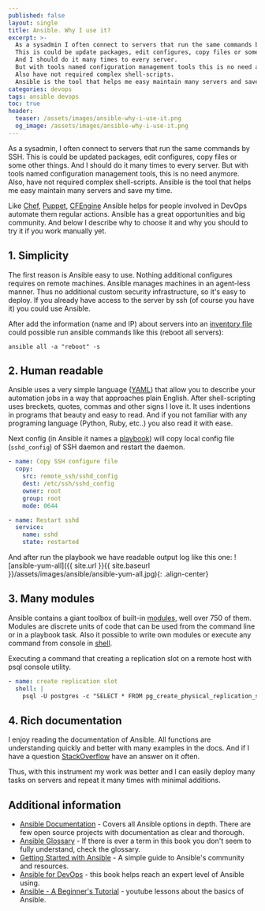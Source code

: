```yaml
---
published: false
layout: single
title: Ansible. Why I use it?
excerpt: >-
  As a sysadmin I often connect to servers that run the same commands by SSH.
  This is could be update packages, edit configures, copy files or some other things.
  And I should do it many times to every server.
  But with tools named configuration management tools this is no need any more.
  Also have not required complex shell-scripts.
  Ansible is the tool that helps me easy maintain many servers and save my time.
categories: devops
tags: ansible devops
toc: true
header:
  teaser: /assets/images/ansible-why-i-use-it.png
  og_image: /assets/images/ansible-why-i-use-it.png
---
```


As a sysadmin, I often connect to servers that run the same commands by SSH.
This is could be updated packages, edit configures, copy files or some other things.
And I should do it many times to every server.
But with tools named configuration management tools, this is no need anymore.
Also, have not required complex shell-scripts.
Ansible is the tool that helps me easy maintain many servers and save my time.

Like [Chef][chef], [Puppet][puppet], [CFEngine][cfe] Ansible helps for people involved in DevOps automate them regular actions. Ansible has a great opportunities and big community.
And below I describe why to choose it and why you should to try it if you work manually yet.

## 1. Simplicity

The first reason is Ansible easy to use. Nothing additional configures requires on remote machines. Ansible manages machines in an agent-less manner. Thus no additional custom security infrastructure, so it's easy to deploy. If you already have access to the server by ssh (of course you have it) you could use Ansible.

After add the information (name and IP) about servers into an [inventory file][inventory] could possible run ansible commands like this (reboot all servers):
```
ansible all -a "reboot" -s
```

## 2. Human readable

Ansible uses a very simple language ([YAML][yaml]) that allow you to describe your automation jobs in a way that approaches plain English. After shell-scripting uses breckets, quotes, commas and other signs I love it. It uses indentions in programs that beauty and easy to read.
And if you not familiar with any programing language (Python, Ruby, etc..) you also read it with ease.

Next config (in Ansible it names a [playbook][playbook]) will copy local config file (`sshd_config`) of SSH daemon and restart the daemon.

```yaml
- name: Copy SSH configure file
  copy:
    src: remote_ssh/sshd_config
    dest: /etc/ssh/sshd_config
    owner: root
    group: root
    mode: 0644

- name: Restart sshd
  service:
    name: sshd
    state: restarted
```

And after run the playbook we have readable output log like this one:
![ansible-yum-all]({{ site.url }}{{ site.baseurl }}/assets/images/ansible/ansible-yum-all.jpg){: .align-center}

## 3. Many modules

Ansible contains a giant toolbox of built-in [modules][modules], well over 750 of them.
Modules are discrete units of code that can be used from the command line or in a playbook task.
Also it possible to write own modules or execute any command from console in [shell][shell].

Executing a command that creating a replication slot on a remote host with psql console utility.

```yaml
- name: create replication slot
  shell: |
    psql -U postgres -c "SELECT * FROM pg_create_physical_replication_slot('{{ replica_host }}');"
```

## 4. Rich documentation

I enjoy reading the documentation of Ansible.
All functions are understanding quickly and better with many examples in the docs.
And if I have a question [StackOverflow][stackoverflow] have an answer on it often.


Thus, with this instrument my work was better and I can easily deploy many tasks on servers and repeat it many times with minimal additions.

## Additional information

* [Ansible Documentation][docs] - Covers all Ansible options in depth. There are few open source projects with documentation as clear and thorough.
* [Ansible Glossary][glossary] - If there is ever a term in this book you don't seem to fully understand, check the glossary.
* [Getting Started with Ansible][getting-started] - A simple guide to Ansible's community and resources.
* [Ansible for DevOps][book] - this book helps reach an expert level of Ansible using.
* [Ansible - A Beginner's Tutorial][bens-lessons] - youtube lessons about the basics of Ansible.

[bens-lessons]: https://www.youtube.com/playlist?list=PLFiccIuLB0OiWh7cbryhCaGPoqjQ62NpU
[inventory]: https://docs.ansible.com/ansible/latest/reference_appendices/glossary.html#term-inventory
[modules]: https://docs.ansible.com/ansible/latest/modules/modules_by_category.html
[playbook]: https://docs.ansible.com/ansible/latest/reference_appendices/glossary.html#term-playbooks
[getting-started]: https://docs.ansible.com/ansible/latest/user_guide/intro_getting_started.html
[docs]: https://docs.ansible.com/
[glossary]: https://docs.ansible.com/ansible/latest/reference_appendices/glossary.html
[cfe]: http://cfengine.com/
[puppet]: http://puppetlabs.com/
[chef]: http://www.getchef.com/chef/
[shell]: https://docs.ansible.com/ansible/2.5/modules/shell_module.html#shell-module
[stackoverflow]: https://stackoverflow.com/questions/tagged/ansible
[yaml]: https://wikipedia.org/wiki/YAML
[book]: https://leanpub.com/ansible-for-devops
